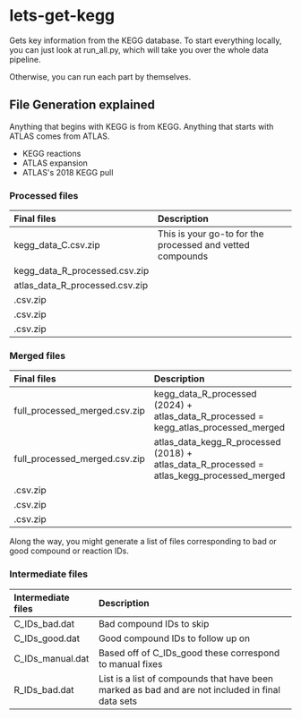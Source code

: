# lets-get-kegg
Gets key information from the KEGG database. To start everything locally, you can just look at run_all.py, which will take you over the whole data pipeline.

Otherwise, you can run each part by themselves. 

## File Generation explained
Anything that begins with KEGG is from KEGG. Anything that starts with ATLAS comes from ATLAS.
- KEGG reactions
- ATLAS expansion
- ATLAS's 2018 KEGG pull

### Processed files
  
| Final files | Description |
| :---        |    :----   |
| kegg_data_C.csv.zip | This is your go-to for the processed and vetted compounds |
| kegg_data_R_processed.csv.zip |  |
| atlas_data_R_processed.csv.zip |  |
| .csv.zip |  |
| .csv.zip |  |
| .csv.zip |  |

### Merged files

| Final files | Description |
| :---        |    :----   |
| full_processed_merged.csv.zip | kegg_data_R_processed (2024) + atlas_data_R_processed = kegg_atlas_processed_merged |
| full_processed_merged.csv.zip | atlas_data_kegg_R_processed (2018) + atlas_data_R_processed = atlas_kegg_processed_merged |
| .csv.zip |  |
| .csv.zip |  |
| .csv.zip |  |

Along the way, you might generate a list of files corresponding to bad or good compound or reaction IDs.

### Intermediate files

| Intermediate files | Description |
| :---        |    :----   |
| C_IDs_bad.dat | Bad compound IDs to skip       |
| C_IDs_good.dat   | Good compound IDs to follow up on        |
| C_IDs_manual.dat   | Based off of C_IDs_good these correspond to manual fixes |
| R_IDs_bad.dat   | List is a list of compounds that have been marked as bad and are not included in final data sets |

